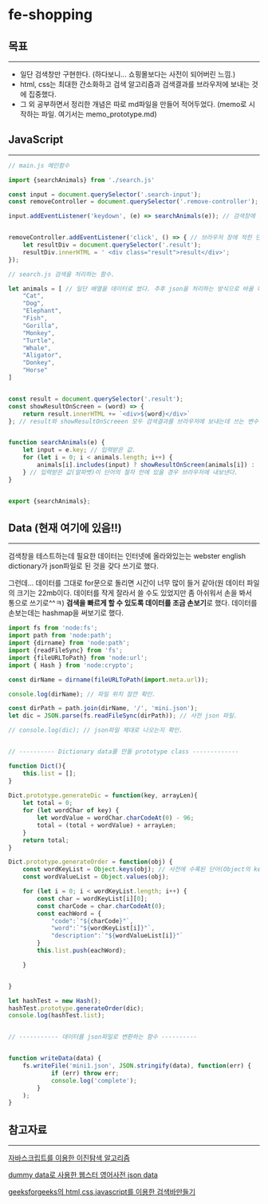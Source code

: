 # fe-shopping

## 목표
-------------------
- 일단 검색창만 구현한다. (하다보니... 쇼핑몰보다는 사전이 되어버린 느낌.)
- html, css는 최대한 간소화하고 검색 알고리즘과 검색결과를 브라우저에 보내는 것에 집중했다.
- 그 외 공부하면서 정리한 개념은 따로 md파일을 만들어 적어두었다. (memo로 시작하는 파일. 여기서는 memo_prototype.md)

## JavaScript
--------------------
```javascript
// main.js 메인함수

import {searchAnimals} from './search.js'

const input = document.querySelector('.search-input');
const removeController = document.querySelector('.remove-controller');

input.addEventListener('keydown', (e) => searchAnimals(e)); // 검색창에 글자가 들어가면 이벤트가 발동한다. 검색 결과는 브라우저창에 계속 기록된다.


removeController.addEventListener('click', () => { // 브라우저 창에 적힌 단어들 한번에 제거하는 버튼^^ㅋ
    let resultDiv = document.querySelector('.result');
    resultDiv.innerHTML = ' <div class="result">result</div>';
});

```

```javascript
// search.js 검색을 처리하는 함수.

let animals = [ // 일단 배열을 데이터로 썼다. 추후 json을 처리하는 방식으로 바꿀 예정.
    "Cat",
    "Dog",
    "Elephant",
    "Fish",
    "Gorilla",
    "Monkey",
    "Turtle",
    "Whale",
    "Aligator",
    "Donkey",
    "Horse"
] 


const result = document.querySelector('.result');
const showResultOnScreen = (word) => {
    return result.innerHTML += `<div>${word}</div>`
}; // result와 showResultOnScreeen 모두 검색결과를 브라우저에 보내는데 쓰는 변수이다.(하나는 에로우함수이지만 변수취급하는걸로^^!)


function searchAnimals(e) {
    let input = e.key; // 입력받은 값.
    for (let i = 0; i < animals.length; i++) {
        animals[i].includes(input) ? showResultOnScreen(animals[i]) : '';
    } // 입력받은 값(알파벳)이 단어의 철자 안에 있을 경우 브라우저에 내보낸다.
}


export {searchAnimals};

```

## Data (현재 여기에 있음!!)
-----------------------
검색창을 테스트하는데 필요한 데이터는 인터넷에 올라와있는는 webster english dictionary가 json파일로 된 것을 갖다 쓰기로 했다. 

그런데... 데이터를 그대로 for문으로 돌리면 시간이 너무 많이 들거 같아(원 데이터 파일의 크기는 22mb이다. 데이터를 작게 잘라서 쓸 수도 있었지만 좀 아쉬워서 손을 봐서 통으로 쓰기로^^ㅋ) **검색을 빠르게 할 수 있도록 데이터를 조금 손보기**로 했다. 데이터를 손보는데는 hashmap을 써보기로 했다.

```javascript
import fs from 'node:fs';
import path from 'node:path';
import {dirname} from 'node:path';
import {readFileSync} from 'fs';
import {fileURLToPath} from 'node:url';
import { Hash } from 'node:crypto';

const dirName = dirname(fileURLToPath(import.meta.url));

console.log(dirName); // 파일 위치 잠깐 확인.

const dirPath = path.join(dirName, '/', 'mini.json');
let dic = JSON.parse(fs.readFileSync(dirPath)); // 사전 json 파일.

// console.log(dic); // json파일 제대로 나오는지 확인.


// ---------- Dictionary data를 만들 prototype class -------------

function Dict(){
    this.list = [];
}
    
Dict.prototype.generateDic = function(key, arrayLen){
    let total = 0;
    for (let wordChar of key) {
        let wordValue = wordChar.charCodeAt(0) - 96;
        total = (total + wordValue) + arrayLen;
    }
    return total;
}

Dict.prototype.generateOrder = function(obj) {
    const wordKeyList = Object.keys(obj); // 사전에 수록된 단어(Object의 key 목록)만 나온다.
    const wordValueList = Object.values(obj);

    for (let i = 0; i < wordKeyList.length; i++) {
        const char = wordKeyList[i][0];
        const charCode = char.charCodeAt(0);
        const eachWord = {
            "code":`"${charCode}"`,
            "word":`"${wordKeyList[i]}"`,
            "description":`"${wordValueList[i]}"`
        }
        this.list.push(eachWord);

    }


}

let hashTest = new Hash();
hashTest.prototype.generateOrder(dic);
console.log(hashTest.list);


// ----------- 데이터를 json파일로 변환하는 함수 ----------


function writeData(data) {
    fs.writeFile('mini1.json', JSON.stringify(data), function(err) {
            if (err) throw err;
            console.log('complete');
        }
    );
}

```



## 참고자료
------------------
[자바스크립트를 이용한 이진탐색 알고리즘](https://code.tutsplus.com/tutorials/the-binary-search-algorithm-in-javascript--cms-30003)
<br>

[dummy data로 사용한 웹스터 영어사전 json data](https://github.com/matthewreagan/WebstersEnglishDictionary)
<br>

[geeksforgeeks의 html,css,javascript를 이용한 검색바만들기](https://www.geeksforgeeks.org/search-bar-using-html-css-and-javascript/)


